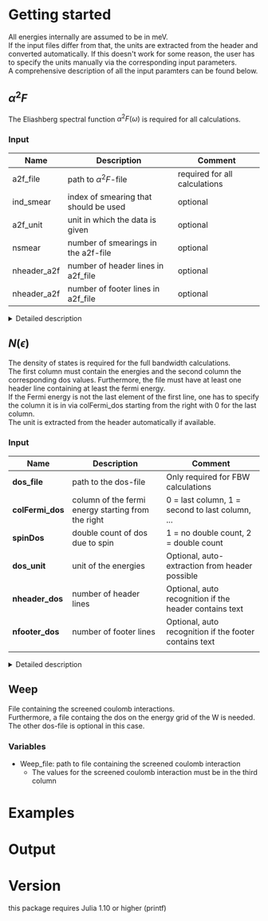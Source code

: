 # Getting started
All energies internally are assumed to be in meV.  
If the input files differ from that, the units are extracted from the header and converted automatically. If this doesn't work for some reason, the user has to specify the units manually via the corresponding input parameters.  
A comprehensive description of all the input paramters can be found below.
## $\alpha^2F$
The Eliashberg spectral function $\alpha^2F(\omega)$ is required for all calculations.
### Input
| Name        | Description                           | Comment                       |
|-------------|---------------------------------------|-------------------------------|
| a2f_file    | path to $\alpha^2F$-file              | required for all calculations |
| ind_smear   | index of smearing that should be used | optional                      |
| a2f_unit    | unit in which the data is given       | optional                      |
| nsmear      | number of smearings in the a2f-file   | optional                      |
| nheader_a2f | number of header lines in a2f_file    | optional                      |
| nheader_a2f | number of footer lines in a2f_file    | optional  |

<details>
<summary>Detailed description</summary>
<br>

>  **a2f_file** :: STRING 
> 
> Path to the $\alpha^2F$-file.  
> Required for all calculations.  
> The first column must contain the energies, the second column onwards the $\alpha^2F$ values for different smearings.  
> 

> **ind_smear** :: INTEGER | Default: 1
>
> Index of the smearing which should be used.
> 

>  **a2f_unit** :: STRING    | Default: nothing
>
> Energy unit in the $\alpha^2F$-file
>
> | Value | Description |
> | ---   | ----------- |
> | nothing   | Auto-extraction from header |
> | meV     | - |
> | THz     | - |
> | Ry     | - |

>  **nheader_a2f** :: INTEGER | Default: nothing  
> 
> Number of header lines in the $\alpha^2F$-file
>
> | Value | Description |
> | ---   | ----------- |
> | nothing   | Auto-recognition |

>  **nfooter_a2f** :: INTEGER  | Default: nothing  
>
> Number of footer lines in the $\alpha^2F$-file
>
> | Value | Description |
> | ---   | ----------- |
> | nothing   | Auto-recognition |
</details>                    

## $N(\epsilon)$
The density of states is required for the full bandwidth calculations.  
The first  column must contain the energies and the second column the corresponding dos values.
Furthermore, the file must have at least one header line containing at least the fermi energy.  
If the Fermi energy is not the last element of the first line, one has to specify the column it is in via colFermi_dos starting from the right with 0 for the last column.  
The unit is extracted from the header automatically if available. 
### Input
| Name        | Description                     | Comment                                                |
|-------------|---------------------------------|--------------------------------------------------------|
| **dos_file**    | path to the dos-file            | Only required for FBW calculations 
| **colFermi_dos** | column of the fermi energy starting from the right | 0 = last column, 1 = second to last column, ... |                    |
| **spinDos**     | double count of dos due to spin | 1 = no double count, 2 = double count                  |
| **dos_unit**    | unit of the energies            | Optional, auto-extraction from header possible         |
| **nheader_dos** | number of header lines          | Optional, auto recognition if the header contains text |
| **nfooter_dos** | number of footer lines          | Optional, auto recognition if the footer contains text |
|             |                                 |                                                        |
<details>
<summary>Detailed description</summary>
<br>

>  **dos_file** :: STRING 
> 
> Path to the dos-file  
> Only required for FBW calculations

> **colFermi_dos** :: INTEGER | Default: 0
>
> The fermi-energy has to be part of the header in the dos file.  
> Specify the column it is in where per convetion 0 denotes the last column, 1 the second to last column and so on.
> 

>  **spinDos** :: INTEGER | Default: 1
>
> Specify if dos is multiplied by 2 due to spin. 
>
> | Value | Description |
> | ---   | ----------- |
> | 1     | Spin is not considered in the dos |
> | 2     | Double count of dos due to spin |

>  **dos_unit** :: STRING    | Default: nothing
>
> Energy unit in the dos file
>
> | Value | Description |
> | ---   | ----------- |
> | nothing   | Auto-extraction from header |
> | meV     | - |
> | eV     | - |

>  **nheader_dos** :: INTEGER | Default: nothing  
> 
> Number of header lines in the dos file
>
> | Value | Description |
> | ---   | ----------- |
> | nothing   | Auto-recognition |

>  **nfooter_dos** :: INTEGER  | Default: nothing  
>
> Number of footer lines in the dos file
>
> | Value | Description |
> | ---   | ----------- |
> | nothing   | Auto-recognition |
</details>

## Weep
File containing the screened coulomb interactions.   
Furthermore, a file containg the dos on the energy grid of the W is needed.   
The other dos-file is optional in this case.
### Variables
- Weep_file: path to file containing the screened coulomb interaction
    * The values for the screened coulomb interaction must be in the third column


# Examples

# Output

# Version
this package requires Julia 1.10 or higher (printf)